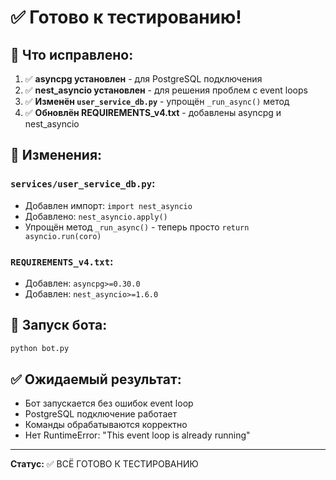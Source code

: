 # ✅ Готово к тестированию!

## 🎉 Что исправлено:

1. ✅ **asyncpg установлен** - для PostgreSQL подключения
2. ✅ **nest_asyncio установлен** - для решения проблем с event loops
3. ✅ **Изменён `user_service_db.py`** - упрощён `_run_async()` метод
4. ✅ **Обновлён REQUIREMENTS_v4.txt** - добавлены asyncpg и nest_asyncio

## 📝 Изменения:

### `services/user_service_db.py`:
- Добавлен импорт: `import nest_asyncio`
- Добавлено: `nest_asyncio.apply()`
- Упрощён метод `_run_async()` - теперь просто `return asyncio.run(coro)`

### `REQUIREMENTS_v4.txt`:
- Добавлен: `asyncpg>=0.30.0`
- Добавлен: `nest_asyncio>=1.6.0`

## 🚀 Запуск бота:

```bash
python bot.py
```

## ✅ Ожидаемый результат:

- Бот запускается без ошибок event loop
- PostgreSQL подключение работает
- Команды обрабатываются корректно
- Нет RuntimeError: "This event loop is already running"

---

**Статус:** ✅ ВСЁ ГОТОВО К ТЕСТИРОВАНИЮ


